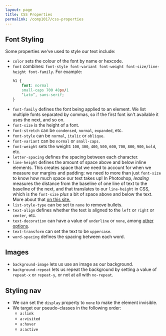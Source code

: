 ```yaml
---
layout: page
title: CSS Properties
permalink: /comp1017/css-properties
---
```


## Font Styling ##
Some properties we've used to style our text include:
+ `color` sets the colour of the font by name or hexcode.
+ `font` combines: `font-style font-variant font-weight font-size/line-height font-family`. For example:
    ```css
    h1 {
        font: normal 
        small-caps 700 48px/1 
        ‘Lato’, sans-serif;
    }
    ```
+ `font-family` defines the font being applied to an element. We list multiple fonts separated by commas, so if the first font isn't available it uses the next, and so on.
+ `font-size` is the height of a font.
+ `font-stretch` can be `condensed`, `normal`, `expanded`, etc.
+ `font-style` can be `normal`, `italic` or `oblique`.
+ `font-variant` can be `normal` or `small-caps`.
+ `font-weight` sets the weight: `100`, `300`, `400`, `500`, `600`, `700`, `800`, `900`, `bold`, etc.
+ `letter-spacing` defines the spacing between each character.
+ `line-height` defines the amount of space above and below inline elements. This creates space that we need to account for when we measure our margins and padding: we need to more than just `font-size` to know how much space our text takes up! In Photoshop, *leading* measures the distance from the baseline of one line of text to the baseline of the next, and that translates to our `line-height` in CSS, which is the `font-size` *plus* a bit of space above and below the text. More about that [on this site.](https://dev.to/lampewebdev/css-line-height-jjp)
+ `list-style-type` can be set to `none` to remove bullets.
+ `text-align` defines whether the text is aligned to the `left` or `right` or `center`, etc.
+ `text-decoration` can have a value of `underline` or `none`, among [other options](https://www.w3schools.com/cssref/pr_text_text-decoration.asp).
+ `text-transform` can set the text to be `uppercase`.
+ `word-spacing` defines the spacing between each word.

## Images ##
+ `background-image` lets us use an image as our background.
+ `background-repeat` lets us repeat the background by setting a value of `repeat-x` or `repeat-y`, or not at all with `no-repeat`.

## Styling nav ##
+ We can set the `display` property to `none` to make the element invisible.
+ We target our pseudo-classes in the following order:
    + `a:link`
    + `a:visited`
    + `a:hover`
    + `a:active`
